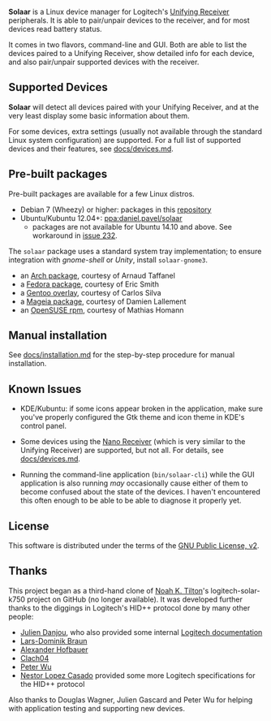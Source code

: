**Solaar** is a Linux device manager for Logitech's [Unifying Receiver][unifying]
peripherals. It is able to pair/unpair devices to the receiver, and for most
devices read battery status.

It comes in two flavors, command-line and GUI.  Both are able to list the
devices paired to a Unifying Receiver, show detailed info for each device, and
also pair/unpair supported devices with the receiver.

[unifying]: http://logitech.com/en-us/66/6079

## Supported Devices

**Solaar** will detect all devices paired with your Unifying Receiver, and at
the very least display some basic information about them.

For some devices, extra settings (usually not available through the standard
Linux system configuration) are supported. For a full list of supported devices
and their features, see [docs/devices.md](docs/devices.md).


## Pre-built packages

Pre-built packages are available for a few Linux distros.

* Debian 7 (Wheezy) or higher: packages in this [repository](docs/debian.md)
* Ubuntu/Kubuntu 12.04+: [ppa:daniel.pavel/solaar][ppa]
  * packages are not available for Ubuntu 14.10 and above. See workaround in [issue 232](https://github.com/pwr/Solaar/issues/232).

The `solaar` package uses a standard system tray implementation; to ensure
integration with *gnome-shell* or *Unity*, install `solaar-gnome3`.

* an [Arch package][arch], courtesy of Arnaud Taffanel
* a [Fedora package][fedora], courtesy of Eric Smith
* a [Gentoo overlay][gentoo], courtesy of Carlos Silva
* a [Mageia package][mageia], courtesy of Damien Lallement
* an [OpenSUSE rpm][opensuse], courtesy of Mathias Homann

[ppa]: http://launchpad.net/~daniel.pavel/+archive/solaar
[arch]: http://aur.archlinux.org/packages/solaar
[fedora]: https://admin.fedoraproject.org/pkgdb/package/solaar/
[gentoo]: http://code.r3pek.org/gentoo-overlay/src
[mageia]: http://mageia.madb.org/package/show/release/cauldron/application/0/name/solaar
[opensuse]: http://software.opensuse.org/package/Solaar


## Manual installation

See [docs/installation.md](docs/installation.md) for the step-by-step
procedure for manual installation.


## Known Issues

- KDE/Kubuntu: if some icons appear broken in the application, make sure you've
  properly configured the Gtk theme and icon theme in KDE's control panel.

- Some devices using the [Nano Receiver][nano] (which is very similar to the
  Unifying Receiver) are supported, but not all. For details, see
  [docs/devices.md](docs/devices.md).

- Running the command-line application (`bin/solaar-cli`) while the GUI
  application is also running *may* occasionally cause either of them to become
  confused about the state of the devices. I haven't encountered this often
  enough to be able to be able to diagnose it properly yet.

[nano]: http://logitech.com/mice-pointers/articles/5926


## License

This software is distributed under the terms of the
[GNU Public License, v2](COPYING).


## Thanks

This project began as a third-hand clone of [Noah K. Tilton](https://github.com/noah)'s
logitech-solar-k750 project on GitHub (no longer available). It was developed
further thanks to the diggings in Logitech's HID++ protocol done by many other
people:

- [Julien Danjou](http://julien.danjou.info/blog/2012/logitech-k750-linux-support),
who also provided some internal
[Logitech documentation](http://julien.danjou.info/blog/2012/logitech-unifying-upower)
- [Lars-Dominik Braun](http://6xq.net/git/lars/lshidpp.git)
- [Alexander Hofbauer](http://derhofbauer.at/blog/blog/2012/08/28/logitech-performance-mx)
- [Clach04](http://bitbucket.org/clach04/logitech-unifying-receiver-tools)
- [Peter Wu](https://lekensteyn.nl/logitech-unifying.html)
- [Nestor Lopez Casado](http://drive.google.com/folderview?id=0BxbRzx7vEV7eWmgwazJ3NUFfQ28)
provided some more Logitech specifications for the HID++ protocol

Also thanks to Douglas Wagner, Julien Gascard and Peter Wu for helping with
application testing and supporting new devices.
